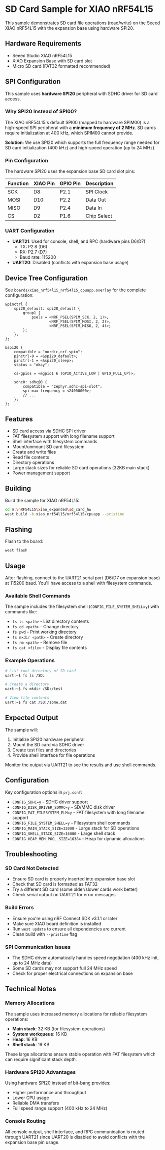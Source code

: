 # SD Card Sample for XIAO nRF54L15

This sample demonstrates SD card file operations (read/write) on the Seeed XIAO nRF54L15 with the expansion base using hardware SPI20.

## Hardware Requirements

- Seeed Studio XIAO nRF54L15
- XIAO Expansion Base with SD card slot
- Micro SD card (FAT32 formatted recommended)

## SPI Configuration

This sample uses **hardware SPI20** peripheral with SDHC driver for SD card access.

### Why SPI20 Instead of SPI00?

The XIAO nRF54L15's default SPI00 (mapped to hardware SPIM00) is a high-speed SPI peripheral with a **minimum frequency of 2 MHz**. SD cards require initialization at 400 kHz, which SPIM00 cannot provide.

**Solution**: We use SPI20 which supports the full frequency range needed for SD card initialization (400 kHz) and high-speed operation (up to 24 MHz).

### Pin Configuration

The hardware SPI20 uses the expansion base SD card slot pins:

| Function | XIAO Pin | GPIO Pin | Description |
|----------|----------|----------|-------------|
| SCK      | D8       | P2.1     | SPI Clock   |
| MOSI     | D10      | P2.2     | Data Out    |
| MISO     | D9       | P2.4     | Data In     |
| CS       | D2       | P1.6     | Chip Select |

### UART Configuration

- **UART21**: Used for console, shell, and RPC (hardware pins D6/D7)
  - TX: P2.8 (D6)
  - RX: P2.7 (D7)
  - Baud rate: 115200
- **UART20**: Disabled (conflicts with expansion base usage)

## Device Tree Configuration

See `boards/xiao_nrf54l15_nrf54l15_cpuapp.overlay` for the complete configuration:

```dts
&pinctrl {
    spi20_default: spi20_default {
        group1 {
            psels = <NRF_PSEL(SPIM_SCK, 2, 1)>,
                    <NRF_PSEL(SPIM_MOSI, 2, 2)>,
                    <NRF_PSEL(SPIM_MISO, 2, 4)>;
        };
    };
};

&spi20 {
    compatible = "nordic,nrf-spim";
    pinctrl-0 = <&spi20_default>;
    pinctrl-1 = <&spi20_sleep>;
    status = "okay";
    
    cs-gpios = <&gpio1 6 (GPIO_ACTIVE_LOW | GPIO_PULL_UP)>;
    
    sdhc0: sdhc@0 {
        compatible = "zephyr,sdhc-spi-slot";
        spi-max-frequency = <24000000>;
        // ...
    };
};
```

## Features

- SD card access via SDHC SPI driver
- FAT filesystem support with long filename support
- Shell interface with filesystem commands
- Mount/unmount SD card filesystem
- Create and write files
- Read file contents
- Directory operations
- Large stack sizes for reliable SD card operations (32KB main stack)
- Power management support

## Building

Build the sample for XIAO nRF54L15:

```bash
cd m:\nRF54L15\xiao_expanded\sd_card_hw
west build -b xiao_nrf54l15/nrf54l15/cpuapp --pristine
```

## Flashing

Flash to the board:

```bash
west flash
```

## Usage

After flashing, connect to the UART21 serial port (D6/D7 on expansion base) at 115200 baud. You'll have access to a shell with filesystem commands.

### Available Shell Commands

The sample includes the filesystem shell (`CONFIG_FILE_SYSTEM_SHELL=y`) with commands like:

- `fs ls <path>` - List directory contents
- `fs cd <path>` - Change directory  
- `fs pwd` - Print working directory
- `fs mkdir <path>` - Create directory
- `fs rm <path>` - Remove file
- `fs cat <file>` - Display file contents

### Example Operations

```bash
# List root directory of SD card
uart:~$ fs ls /SD:

# Create a directory
uart:~$ fs mkdir /SD:/test

# View file contents
uart:~$ fs cat /SD:/some.dat
```

## Expected Output

The sample will:
1. Initialize SPI20 hardware peripheral
2. Mount the SD card via SDHC driver
3. Create test files and directories
4. Provide shell interface for file operations

Monitor the output via UART21 to see the results and use shell commands.

## Configuration

Key configuration options in `prj.conf`:

- `CONFIG_SDHC=y` - SDHC driver support
- `CONFIG_DISK_DRIVER_SDMMC=y` - SD/MMC disk driver
- `CONFIG_FAT_FILESYSTEM_ELM=y` - FAT filesystem with long filename support
- `CONFIG_FILE_SYSTEM_SHELL=y` - Filesystem shell commands
- `CONFIG_MAIN_STACK_SIZE=32000` - Large stack for SD operations
- `CONFIG_SHELL_STACK_SIZE=16000` - Large shell stack
- `CONFIG_HEAP_MEM_POOL_SIZE=16384` - Heap for dynamic allocations

## Troubleshooting

### SD Card Not Detected

- Ensure SD card is properly inserted into expansion base slot
- Check that SD card is formatted as FAT32
- Try a different SD card (some older/slower cards work better)
- Check serial output on UART21 for error messages

### Build Errors

- Ensure you're using nRF Connect SDK v3.1.1 or later
- Make sure XIAO board definition is installed
- Run `west update` to ensure all dependencies are current
- Clean build with `--pristine` flag

### SPI Communication Issues

- The SDHC driver automatically handles speed negotiation (400 kHz init, up to 24 MHz data)
- Some SD cards may not support full 24 MHz speed
- Check for proper electrical connections on expansion base

## Technical Notes

### Memory Allocations

The sample uses increased memory allocations for reliable filesystem operations:
- **Main stack**: 32 KB (for filesystem operations)
- **System workqueue**: 16 KB
- **Heap**: 16 KB  
- **Shell stack**: 16 KB

These large allocations ensure stable operation with FAT filesystem which can require significant stack depth.

### Hardware SPI20 Advantages

Using hardware SPI20 instead of bit-bang provides:
- Higher performance and throughput
- Lower CPU usage
- Reliable DMA transfers
- Full speed range support (400 kHz to 24 MHz)

### Console Routing

All console output, shell interface, and RPC communication is routed through UART21 since UART20 is disabled to avoid conflicts with the expansion base pin usage.
